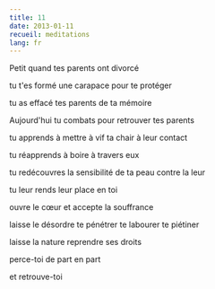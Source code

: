 ```yaml
---
title: 11
date: 2013-01-11
recueil: meditations
lang: fr
---
```


Petit
quand tes parents ont divorcé

tu t'es formé une carapace
pour te protéger

tu as effacé tes parents
de ta mémoire

Aujourd'hui tu combats
pour retrouver tes parents

tu apprends à mettre à vif
ta chair
à leur contact

tu réapprends à boire
à travers eux

tu redécouvres la sensibilité
de ta peau contre la leur

tu leur rends leur place
en toi

ouvre le cœur
et accepte la souffrance

laisse le désordre
te pénétrer
te labourer
te piétiner

laisse la nature
reprendre ses droits

perce-toi de part en part

et retrouve-toi
